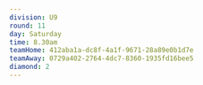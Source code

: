 ```yaml
---
division: U9
round: 11
day: Saturday
time: 8.30am
teamHome: 412aba1a-dc8f-4a1f-9671-28a89e0b1d7e
teamAway: 0729a402-2764-4dc7-8360-1935fd16bee5
diamond: 2
---
```


